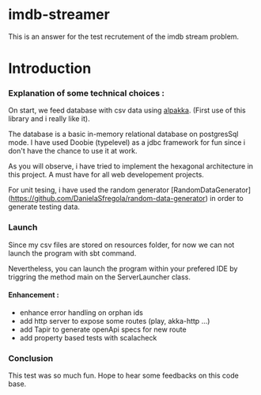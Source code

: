 # imdb-streamer

This is an answer for the test recrutement of the imdb stream problem.

# Introduction 

### Explanation of some technical choices : 
On start, we feed database with csv data using [alpakka](https://doc.akka.io/docs/alpakka/current/). (First use of this library and i really like it).

The database is a basic in-memory relational database on postgresSql mode. I have used Doobie (typelevel) as a jdbc framework for fun since i don't have the chance to use it at work. 

As you will observe, i have tried to implement the hexagonal architecture in this project. A must have for all web developement projects.
  
For unit tesing, i have used the random generator [RandomDataGenerator] (https://github.com/DanielaSfregola/random-data-generator) in order to generate testing data.

### Launch
  
Since my csv files are stored on resources folder, for now we can not launch the program with sbt command.

Nevertheless, you can launch the program within your prefered IDE by triggring the method main on the ServerLauncher class.


#### Enhancement : 
* enhance error handling on orphan ids
* add http server to expose some routes (play, akka-http ...)
* add Tapir to generate openApi specs for new route
* add property based tests with scalacheck




### Conclusion

This test was so much fun. Hope to hear some feedbacks on this code base.
